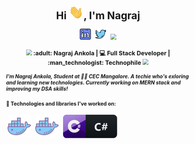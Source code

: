 <h1 align="center">Hi <img src="https://raw.githubusercontent.com/ABSphreak/ABSphreak/master/gifs/Hi.gif" width="40px" />, I'm Nagraj</h1>

<p align='center' >
   <a href="https://www.linkedin.com/in/nagraj-ankola-11492816b"><img height="30" src="https://github.com/nagarajankola/nagarajankola/blob/main/assets/linkedin.png"></a>&nbsp;&nbsp;
<a href="https://twitter.com/AnkolaNagraj"><img height="30" src="https://github.com/nagarajankola/nagarajankola/blob/main/assets/twitter.png"></a>&nbsp;&nbsp;
  <a href="mailto:ankola.nagraj07@gmail.com"><img src="https://img.shields.io/badge/Gmail-D14836?style=for-the-badge&logo=gmail&logoColor=white"></a>
 </p>

<div align="center">
<h3><img src="https://media.giphy.com/media/WUlplcMpOCEmTGBtBW/giphy.gif" width="30"> :adult: Nagraj Ankola | 💻 Full Stack Developer | :man_technologist: Technophile  <img src="https://media.giphy.com/media/WUlplcMpOCEmTGBtBW/giphy.gif" width="30"></h3>
</div>

##### I'm Nagraj Ankola, Student at 👨‍💻 CEC Mangalore. A techie who's exloring and learning new technologies. Currently working on MERN stack and improving my DSA skills!

#### :robot: Technologies and libraries I've worked on:

<img src="https://github.com/nagarajankola/nagarajankola/blob/main/assets/docker1.png" alt="html" style="vertical-align:top; margin:4px">   
<img src="https://github.com/nagarajankola/nagarajankola/blob/main/assets/docker2.png" alt="html" style="vertical-align:top; margin:4px"> 

  <img src="https://raw.githubusercontent.com/8bithemant/8bithemant/master/svg/dev/languages/csharp.svg" alt="csharp" style="vertical-align:top; margin:4px">

